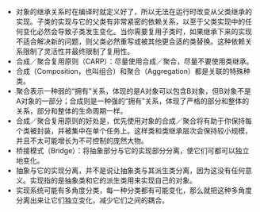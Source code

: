 + 对象的继承关系时在编译时就定义好了，所以无法在运行时改变从父类继承的实现。子类的实现与它的父类有非常紧密的依赖关系，以至于父类实现中的任何变化必然会导致子类发生变化。当你需要复用子类时，如果继承下来的实现不适合解决新的问题，则父类必然重写或被其他更合适的类替换。这种依赖关系限制了灵活性并最终限制了复用性。
+ 合成／聚合复用原则（CARP）：尽量使用合成／聚合，尽量不要使用类继承。
+ 合成（Composition，也叫组合）和聚合（Aggregation）都是关联的特殊种类。
+ 聚合表示一种弱的“拥有”关系，体现的是A对象可以包含B对象，但B对象不是A对象的一部分；合成则是一种强的“拥有”关系，体现了严格的部分和整体的关系，部分和整体的生命周期一样。
+ 合成／聚合复用原则的好处是，优先使用对象的合成／聚合将有助于你保持每个类被封装，并被集中在单个任务上。这样类和类继承层次会保持较小规模，并且不太可能增长为不可控制的庞然大物。
+ 桥接模式（Bridge）：将抽象部分与它的实现部分分离，使它们可都可以独立地变化。
+ 抽象与它的实现分离，并不是说让抽象类与其派生类分离，因为这没有任何意义。实现指的是抽象类和它的派生类用来实现自己的对象。
+ 实现系统可能有多角度分类，每一种分类都有可能变化，那么就把这种多角度分离出来让它们独立变化，减少它们之间的耦合。
